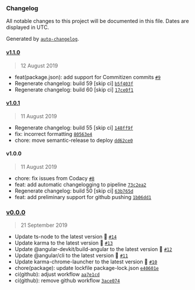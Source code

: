 ### Changelog

All notable changes to this project will be documented in this file. Dates are displayed in UTC.

Generated by [`auto-changelog`](https://github.com/CookPete/auto-changelog).

#### [v1.1.0](https://github.com/codemastermick/ng-devops/compare/v1.0.1...v1.1.0)

> 12 August 2019

- feat(package.json): add support for Commitizen commits [`#9`](https://github.com/codemastermick/ng-devops/pull/9)
- Regenerate changelog: build 59 [skip ci] [`b5f403f`](https://github.com/codemastermick/ng-devops/commit/b5f403f3dd32a420aeca066696f3d7e814b83e9b)
- Regenerate changelog: build 60 [skip ci] [`17ce0f1`](https://github.com/codemastermick/ng-devops/commit/17ce0f12b714eeff715db843e2893750f74d3a0c)

#### [v1.0.1](https://github.com/codemastermick/ng-devops/compare/v1.0.0...v1.0.1)

> 11 August 2019

- Regenerate changelog: build 55 [skip ci] [`148ff9f`](https://github.com/codemastermick/ng-devops/commit/148ff9f59af5fc7605666bdc25bfb563cf409128)
- fix: incorrect formatting [`80563e4`](https://github.com/codemastermick/ng-devops/commit/80563e443b2a4269849c41a4df0408df1ecda6ca)
- chore: move semantic-release to deploy [`dd62ce0`](https://github.com/codemastermick/ng-devops/commit/dd62ce07fd63827c353419b6319212bc9d4187f6)

#### v1.0.0

> 11 August 2019

- chore: fix issues from Codacy [`#8`](https://github.com/codemastermick/ng-devops/pull/8)
- feat: add automatic changelogging to pipeline [`73c2ea2`](https://github.com/codemastermick/ng-devops/commit/73c2ea20e3ce17b6e48a9b37b259d6c5df62ab9c)
- Regenerate changelog: build 50 [skip ci] [`63b765d`](https://github.com/codemastermick/ng-devops/commit/63b765dd9c7b3ae47cf852d2959b317d69888f22)
- feat: add preliminary support for github pushing [`1b06dd1`](https://github.com/codemastermick/ng-devops/commit/1b06dd1e233c7a6b07edd77c7bacdcac7199ed72)

### [v0.0.0](https://github.com/codemastermick/ng-devops/compare/v1.1.0...v0.0.0)

> 21 September 2019

- Update ts-node to the latest version 🚀 [`#14`](https://github.com/codemastermick/ng-devops/pull/14)
- Update karma to the latest version 🚀 [`#13`](https://github.com/codemastermick/ng-devops/pull/13)
- Update @angular-devkit/build-angular to the latest version 🚀 [`#12`](https://github.com/codemastermick/ng-devops/pull/12)
- Update @angular/cli to the latest version 🚀 [`#11`](https://github.com/codemastermick/ng-devops/pull/11)
- Update karma-chrome-launcher to the latest version 🚀 [`#10`](https://github.com/codemastermick/ng-devops/pull/10)
- chore(package): update lockfile package-lock.json [`e40601e`](https://github.com/codemastermick/ng-devops/commit/e40601e2f9195df87e4b835cc81f1baa342321f9)
- ci(github): adjust workflow [`aa7e1cd`](https://github.com/codemastermick/ng-devops/commit/aa7e1cd0fd3531735866c98f29bd08a23cd96885)
- ci(github): remove github workflow [`3ace074`](https://github.com/codemastermick/ng-devops/commit/3ace0742d54a5a6b3e71f375976fc15b49887110)
